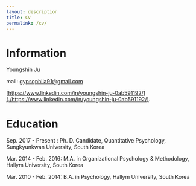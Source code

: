 ```yaml
---
layout: description
title: CV
permalink: /cv/
---
```


# Information

Youngshin Ju

mail: gypsophila91@gmail.com

[https://www.linkedin.com/in/youngshin-ju-0ab591192/](./https://www.linkedin.com/in/youngshin-ju-0ab591192/).





# Education

Sep. 2017 - Present    : Ph. D. Candidate, Quantitative Psychology, Sungkyunkwan University, South Korea

Mar. 2014 - Feb. 2016: M.A. in Organizational Psychology & Methodology, Hallym University, South Korea

Mar. 2010 - Feb. 2014: B.A. in Psychology, Hallym University, South Korea 
